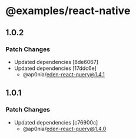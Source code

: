 # @examples/react-native

## 1.0.2

### Patch Changes

- Updated dependencies [8de6067]
- Updated dependencies [17ddc6e]
  - @ap0nia/eden-react-query@1.4.1

## 1.0.1

### Patch Changes

- Updated dependencies [c76900c]
  - @ap0nia/eden-react-query@1.4.0
